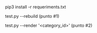 pip3 install -r requeriments.txt

test.py --rebuild (punto #1)

test.py --render '<category_id>' (punto #2)